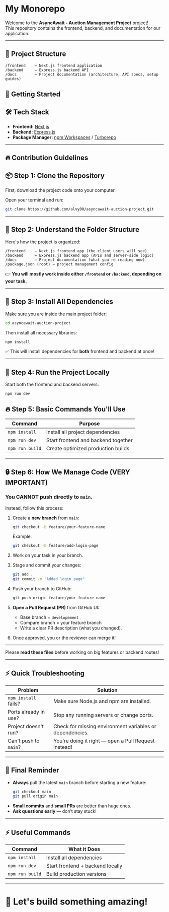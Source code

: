 # My Monorepo

Welcome to the **AsyncAwait - Auction Management Project** project!  
This repository contains the frontend, backend, and documentation for our application.

---

## 📂 Project Structure

```
/frontend    ➔ Next.js frontend application
/backend     ➔ Express.js backend API
/docs        ➔ Project documentation (architecture, API specs, setup guides)
```


## 🚀 Getting Started

## 🛠 Tech Stack

- **Frontend:** [Next.js](https://nextjs.org/)
- **Backend:** [Express.js](https://expressjs.com/)
- **Package Manager:** [npm Workspaces](https://docs.npmjs.com/cli/v8/using-npm/workspaces) / [Turborepo](https://turbo.build/)

---

## 🔥 Contribution Guidelines

## 📦 Step 1: Clone the Repository

First, download the project code onto your computer.

Open your terminal and run:

```bash
git clone https://github.com/alvy00/asyncawait-auction-project.git
```

---

## 📂 Step 2: Understand the Folder Structure

Here's how the project is organized:

```
/frontend    ➔ Next.js frontend app (the client users will see)
/backend     ➔ Express.js backend app (APIs and server-side logic)
/docs        ➔ Project documentation (what you're reading now)
/package.json (root) ➔ project management config
```

👉 **You will mostly work inside either `/frontend` or `/backend`, depending on your task.**

---

## 🧹 Step 3: Install All Dependencies

Make sure you are inside the main project folder:

```bash
cd asyncawait-auction-project
```

Then install all necessary libraries:

```bash
npm install
```

✅ This will install dependencies for **both** frontend and backend at once!

---

## 🚀 Step 4: Run the Project Locally

Start both the frontend and backend servers:

```bash
npm run dev
```


## 🔥 Step 5: Basic Commands You'll Use

| Command             | Purpose                                 |
|---------------------|-----------------------------------------|
| `npm install`        | Install all project dependencies       |
| `npm run dev`        | Start frontend and backend together    |
| `npm run build`      | Create optimized production builds     |

---

## 🔒 Step 6: How We Manage Code (VERY IMPORTANT)

### You CANNOT push directly to `main`.  
Instead, follow this process:

1. Create a **new branch** from `main`:
   ```bash
   git checkout -b feature/your-feature-name
   ```
   Example:
   ```bash
   git checkout -b feature/add-login-page
   ```

2. Work on your task in your branch.

3. Stage and commit your changes:
   ```bash
   git add .
   git commit -m "Added login page"
   ```

4. Push your branch to GitHub:
   ```bash
   git push origin feature/your-feature-name
   ```

5. **Open a Pull Request (PR)** from GitHub UI:
   - Base branch = `developement`
   - Compare branch = your feature branch
   - Write a clear PR description (what you changed).

6. Once approved, you or the reviewer can merge it!

---

Please **read these files** before working on big features or backend routes!

---

## ⚡ Quick Troubleshooting

| Problem                          | Solution |
|----------------------------------|----------|
| `npm install` fails?             | Make sure Node.js and npm are installed. |
| Ports already in use?            | Stop any running servers or change ports. |
| Project doesn't run?             | Check for missing environment variables or dependencies. |
| Can't push to `main`?            | You're doing it right — open a Pull Request instead! |

---

## 🎯 Final Reminder

- **Always** pull the latest `main` branch before starting a new feature:
  ```bash
  git checkout main
  git pull origin main
  ```
- **Small commits** and **small PRs** are better than huge ones.
- **Ask questions early** — don’t stay stuck!

---


## ⚡ Useful Commands

| Command           | What it Does                     |
| ----------------- | --------------------------------- |
| `npm install`      | Install all dependencies         |
| `npm run dev`      | Start frontend + backend locally |
| `npm run build`    | Build production versions        |

---

# 🎯 Let's build something amazing!
